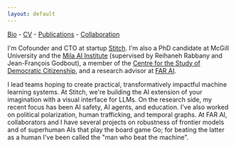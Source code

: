 ```yaml
---
layout: default
---
```

[Bio](./bio.html) - [CV](https://github.com/kellinpelrine/kellinpelrine.github.io/raw/master/assets/KPelrine%20CV.pdf) - [Publications](./publications.html) - [Collaboration](./coming-soon.html)

I'm Cofounder and CTO at startup [Stitch](https://getstitch.ai/). I'm also a PhD candidate at McGill University and the [Mila AI Institute](https://mila.quebec/en/) (supervised by Reihaneh Rabbany and Jean-François Godbout), a member of the [Centre for the Study of Democratic Citizenship](https://csdc-cecd.ca/), and a research advisor at [FAR AI](https://far.ai/).

I lead teams hoping to create practical, transformatively impactful machine learning systems. At Stitch, we're building the AI extension of your imagination with a visual interface for LLMs. On the research side, my recent focus has been AI safety, AI agents, and education. I've also worked on political polarization, human trafficking, and temporal graphs. At FAR AI, collaborators and I have several projects on robustness of frontier models and of superhuman AIs that play the board game Go; for beating the latter as a human I've been called the "man who beat the machine".